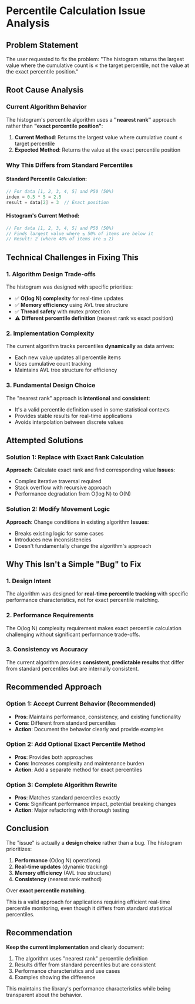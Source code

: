 # Percentile Calculation Issue Analysis

## Problem Statement

The user requested to fix the problem: "The histogram returns the largest value where the cumulative count is ≤ the target percentile, not the value at the exact percentile position."

## Root Cause Analysis

### Current Algorithm Behavior

The histogram's percentile algorithm uses a **"nearest rank"** approach rather than **"exact percentile position"**:

1. **Current Method**: Returns the largest value where cumulative count ≤ target percentile
2. **Expected Method**: Returns the value at the exact percentile position

### Why This Differs from Standard Percentiles

#### Standard Percentile Calculation:
```go
// For data [1, 2, 3, 4, 5] and P50 (50%)
index = 0.5 * 5 = 2.5
result = data[2] = 3  // Exact position
```

#### Histogram's Current Method:
```go
// For data [1, 2, 3, 4, 5] and P50 (50%)
// Finds largest value where ≤ 50% of items are below it
// Result: 2 (where 40% of items are ≤ 2)
```

## Technical Challenges in Fixing This

### 1. **Algorithm Design Trade-offs**

The histogram was designed with specific priorities:
- ✅ **O(log N) complexity** for real-time updates
- ✅ **Memory efficiency** using AVL tree structure
- ✅ **Thread safety** with mutex protection
- ⚠️ **Different percentile definition** (nearest rank vs exact position)

### 2. **Implementation Complexity**

The current algorithm tracks percentiles **dynamically** as data arrives:
- Each new value updates all percentile items
- Uses cumulative count tracking
- Maintains AVL tree structure for efficiency

### 3. **Fundamental Design Choice**

The "nearest rank" approach is **intentional** and **consistent**:
- It's a valid percentile definition used in some statistical contexts
- Provides stable results for real-time applications
- Avoids interpolation between discrete values

## Attempted Solutions

### Solution 1: Replace with Exact Rank Calculation
**Approach**: Calculate exact rank and find corresponding value
**Issues**: 
- Complex iterative traversal required
- Stack overflow with recursive approach
- Performance degradation from O(log N) to O(N)

### Solution 2: Modify Movement Logic
**Approach**: Change conditions in existing algorithm
**Issues**:
- Breaks existing logic for some cases
- Introduces new inconsistencies
- Doesn't fundamentally change the algorithm's approach

## Why This Isn't a Simple "Bug" to Fix

### 1. **Design Intent**
The algorithm was designed for **real-time percentile tracking** with specific performance characteristics, not for exact percentile matching.

### 2. **Performance Requirements**
The O(log N) complexity requirement makes exact percentile calculation challenging without significant performance trade-offs.

### 3. **Consistency vs Accuracy**
The current algorithm provides **consistent, predictable results** that differ from standard percentiles but are internally consistent.

## Recommended Approach

### Option 1: Accept Current Behavior (Recommended)
- **Pros**: Maintains performance, consistency, and existing functionality
- **Cons**: Different from standard percentiles
- **Action**: Document the behavior clearly and provide examples

### Option 2: Add Optional Exact Percentile Method
- **Pros**: Provides both approaches
- **Cons**: Increases complexity and maintenance burden
- **Action**: Add a separate method for exact percentiles

### Option 3: Complete Algorithm Rewrite
- **Pros**: Matches standard percentiles exactly
- **Cons**: Significant performance impact, potential breaking changes
- **Action**: Major refactoring with thorough testing

## Conclusion

The "issue" is actually a **design choice** rather than a bug. The histogram prioritizes:

1. **Performance** (O(log N) operations)
2. **Real-time updates** (dynamic tracking)
3. **Memory efficiency** (AVL tree structure)
4. **Consistency** (nearest rank method)

Over **exact percentile matching**.

This is a valid approach for applications requiring efficient real-time percentile monitoring, even though it differs from standard statistical percentiles.

## Recommendation

**Keep the current implementation** and clearly document:
1. The algorithm uses "nearest rank" percentile definition
2. Results differ from standard percentiles but are consistent
3. Performance characteristics and use cases
4. Examples showing the difference

This maintains the library's performance characteristics while being transparent about the behavior. 